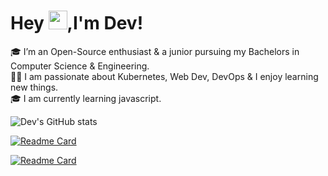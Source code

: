 # Hey <img src="https://raw.githubusercontent.com/MartinHeinz/MartinHeinz/master/wave.gif" width="30px">,I'm Dev!

🎓 I’m an Open-Source enthusiast & a junior pursuing my Bachelors in Computer Science & Engineering.<br/>
👨‍💻 I am passionate about Kubernetes, Web Dev, DevOps & I enjoy learning new things.</br>
🎓 I am currently learning javascript.

![Dev's GitHub stats](https://github-readme-stats.vercel.app/api?username=889-dj&show_icons=true&theme=calm)


[![Readme Card](https://github-readme-stats.vercel.app/api/pin/?username=889-dj&repo=-dj)](https://github.com/889-dj/github-readme-stats)

[![Readme Card](https://github-readme-stats.vercel.app/api/pin/?username=889-dj&repo=num-guess-game)](https://github.com/889-dj/github-readme-stats)











